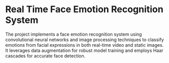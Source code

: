 # Real Time Face Emotion Recognition System
 The project implements a face emotion recognition system using convolutional neural networks and image processing techniques to classify emotions from facial expressions in both real-time video and static images. It leverages data augmentation for robust model training and employs Haar cascades for accurate face detection.
